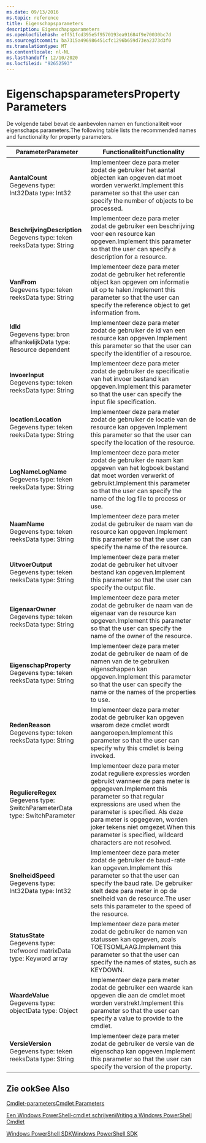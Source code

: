 ```yaml
---
ms.date: 09/13/2016
ms.topic: reference
title: Eigenschapsparameters
description: Eigenschapsparameters
ms.openlocfilehash: eff51fcd395e5f9570193ea91684f9e70030bc7d
ms.sourcegitcommit: ba7315a496986451cfc1296b659d73ea2373d3f0
ms.translationtype: MT
ms.contentlocale: nl-NL
ms.lasthandoff: 12/10/2020
ms.locfileid: "92652593"
---
```

# <a name="property-parameters"></a><span data-ttu-id="89da1-103">Eigenschapsparameters</span><span class="sxs-lookup"><span data-stu-id="89da1-103">Property Parameters</span></span>

<span data-ttu-id="89da1-104">De volgende tabel bevat de aanbevolen namen en functionaliteit voor eigenschaps parameters.</span><span class="sxs-lookup"><span data-stu-id="89da1-104">The following table lists the recommended names and functionality for property parameters.</span></span>

|<span data-ttu-id="89da1-105">Parameter</span><span class="sxs-lookup"><span data-stu-id="89da1-105">Parameter</span></span>|<span data-ttu-id="89da1-106">Functionaliteit</span><span class="sxs-lookup"><span data-stu-id="89da1-106">Functionality</span></span>|
|---|---|
|<span data-ttu-id="89da1-107">**Aantal**</span><span class="sxs-lookup"><span data-stu-id="89da1-107">**Count**</span></span><br><span data-ttu-id="89da1-108">Gegevens type: Int32</span><span class="sxs-lookup"><span data-stu-id="89da1-108">Data type: Int32</span></span>|<span data-ttu-id="89da1-109">Implementeer deze para meter zodat de gebruiker het aantal objecten kan opgeven dat moet worden verwerkt.</span><span class="sxs-lookup"><span data-stu-id="89da1-109">Implement this parameter so that the user can specify the number of objects to be processed.</span></span>|
|<span data-ttu-id="89da1-110">**Beschrijving**</span><span class="sxs-lookup"><span data-stu-id="89da1-110">**Description**</span></span><br><span data-ttu-id="89da1-111">Gegevens type: teken reeks</span><span class="sxs-lookup"><span data-stu-id="89da1-111">Data type: String</span></span>|<span data-ttu-id="89da1-112">Implementeer deze para meter zodat de gebruiker een beschrijving voor een resource kan opgeven.</span><span class="sxs-lookup"><span data-stu-id="89da1-112">Implement this parameter so that the user can specify a description for a resource.</span></span>|
|<span data-ttu-id="89da1-113">**Van**</span><span class="sxs-lookup"><span data-stu-id="89da1-113">**From**</span></span><br><span data-ttu-id="89da1-114">Gegevens type: teken reeks</span><span class="sxs-lookup"><span data-stu-id="89da1-114">Data type: String</span></span>|<span data-ttu-id="89da1-115">Implementeer deze para meter zodat de gebruiker het referentie object kan opgeven om informatie uit op te halen.</span><span class="sxs-lookup"><span data-stu-id="89da1-115">Implement this parameter so that the user can specify the reference object to get information from.</span></span>|
|<span data-ttu-id="89da1-116">**Id**</span><span class="sxs-lookup"><span data-stu-id="89da1-116">**Id**</span></span><br><span data-ttu-id="89da1-117">Gegevens type: bron afhankelijk</span><span class="sxs-lookup"><span data-stu-id="89da1-117">Data type: Resource dependent</span></span>|<span data-ttu-id="89da1-118">Implementeer deze para meter zodat de gebruiker de id van een resource kan opgeven.</span><span class="sxs-lookup"><span data-stu-id="89da1-118">Implement this parameter so that the user can specify the identifier of a resource.</span></span>|
|<span data-ttu-id="89da1-119">**Invoer**</span><span class="sxs-lookup"><span data-stu-id="89da1-119">**Input**</span></span><br><span data-ttu-id="89da1-120">Gegevens type: teken reeks</span><span class="sxs-lookup"><span data-stu-id="89da1-120">Data type: String</span></span>|<span data-ttu-id="89da1-121">Implementeer deze para meter zodat de gebruiker de specificatie van het invoer bestand kan opgeven.</span><span class="sxs-lookup"><span data-stu-id="89da1-121">Implement this parameter so that the user can specify the input file specification.</span></span>|
|<span data-ttu-id="89da1-122">**location**:</span><span class="sxs-lookup"><span data-stu-id="89da1-122">**Location**</span></span><br><span data-ttu-id="89da1-123">Gegevens type: teken reeks</span><span class="sxs-lookup"><span data-stu-id="89da1-123">Data type: String</span></span>|<span data-ttu-id="89da1-124">Implementeer deze para meter zodat de gebruiker de locatie van de resource kan opgeven.</span><span class="sxs-lookup"><span data-stu-id="89da1-124">Implement this parameter so that the user can specify the location of the resource.</span></span>|
|<span data-ttu-id="89da1-125">**LogName**</span><span class="sxs-lookup"><span data-stu-id="89da1-125">**LogName**</span></span><br><span data-ttu-id="89da1-126">Gegevens type: teken reeks</span><span class="sxs-lookup"><span data-stu-id="89da1-126">Data type: String</span></span>|<span data-ttu-id="89da1-127">Implementeer deze para meter zodat de gebruiker de naam kan opgeven van het logboek bestand dat moet worden verwerkt of gebruikt.</span><span class="sxs-lookup"><span data-stu-id="89da1-127">Implement this parameter so that the user can specify the name of the log file to process or use.</span></span>|
|<span data-ttu-id="89da1-128">**Naam**</span><span class="sxs-lookup"><span data-stu-id="89da1-128">**Name**</span></span><br><span data-ttu-id="89da1-129">Gegevens type: teken reeks</span><span class="sxs-lookup"><span data-stu-id="89da1-129">Data type: String</span></span>|<span data-ttu-id="89da1-130">Implementeer deze para meter zodat de gebruiker de naam van de resource kan opgeven.</span><span class="sxs-lookup"><span data-stu-id="89da1-130">Implement this parameter so that the user can specify the name of the resource.</span></span>|
|<span data-ttu-id="89da1-131">**Uitvoer**</span><span class="sxs-lookup"><span data-stu-id="89da1-131">**Output**</span></span><br><span data-ttu-id="89da1-132">Gegevens type: teken reeks</span><span class="sxs-lookup"><span data-stu-id="89da1-132">Data type: String</span></span>|<span data-ttu-id="89da1-133">Implementeer deze para meter zodat de gebruiker het uitvoer bestand kan opgeven.</span><span class="sxs-lookup"><span data-stu-id="89da1-133">Implement this parameter so that the user can specify the output file.</span></span>|
|<span data-ttu-id="89da1-134">**Eigenaar**</span><span class="sxs-lookup"><span data-stu-id="89da1-134">**Owner**</span></span><br><span data-ttu-id="89da1-135">Gegevens type: teken reeks</span><span class="sxs-lookup"><span data-stu-id="89da1-135">Data type: String</span></span>|<span data-ttu-id="89da1-136">Implementeer deze para meter zodat de gebruiker de naam van de eigenaar van de resource kan opgeven.</span><span class="sxs-lookup"><span data-stu-id="89da1-136">Implement this parameter so that the user can specify the name of the owner of the resource.</span></span>|
|<span data-ttu-id="89da1-137">**Eigenschap**</span><span class="sxs-lookup"><span data-stu-id="89da1-137">**Property**</span></span><br><span data-ttu-id="89da1-138">Gegevens type: teken reeks</span><span class="sxs-lookup"><span data-stu-id="89da1-138">Data type: String</span></span>|<span data-ttu-id="89da1-139">Implementeer deze para meter zodat de gebruiker de naam of de namen van de te gebruiken eigenschappen kan opgeven.</span><span class="sxs-lookup"><span data-stu-id="89da1-139">Implement this parameter so that the user can specify the name or the names of the properties to use.</span></span>|
|<span data-ttu-id="89da1-140">**Reden**</span><span class="sxs-lookup"><span data-stu-id="89da1-140">**Reason**</span></span><br><span data-ttu-id="89da1-141">Gegevens type: teken reeks</span><span class="sxs-lookup"><span data-stu-id="89da1-141">Data type: String</span></span>|<span data-ttu-id="89da1-142">Implementeer deze para meter zodat de gebruiker kan opgeven waarom deze cmdlet wordt aangeroepen.</span><span class="sxs-lookup"><span data-stu-id="89da1-142">Implement this parameter so that the user can specify why this cmdlet is being invoked.</span></span>|
|<span data-ttu-id="89da1-143">**Reguliere**</span><span class="sxs-lookup"><span data-stu-id="89da1-143">**Regex**</span></span><br><span data-ttu-id="89da1-144">Gegevens type: SwitchParameter</span><span class="sxs-lookup"><span data-stu-id="89da1-144">Data type: SwitchParameter</span></span>|<span data-ttu-id="89da1-145">Implementeer deze para meter zodat reguliere expressies worden gebruikt wanneer de para meter is opgegeven.</span><span class="sxs-lookup"><span data-stu-id="89da1-145">Implement this parameter so that regular expressions are used when the parameter is specified.</span></span> <span data-ttu-id="89da1-146">Als deze para meter is opgegeven, worden joker tekens niet omgezet.</span><span class="sxs-lookup"><span data-stu-id="89da1-146">When this parameter is specified, wildcard characters are not resolved.</span></span>|
|<span data-ttu-id="89da1-147">**Snelheid**</span><span class="sxs-lookup"><span data-stu-id="89da1-147">**Speed**</span></span><br><span data-ttu-id="89da1-148">Gegevens type: Int32</span><span class="sxs-lookup"><span data-stu-id="89da1-148">Data type: Int32</span></span>|<span data-ttu-id="89da1-149">Implementeer deze para meter zodat de gebruiker de baud-rate kan opgeven.</span><span class="sxs-lookup"><span data-stu-id="89da1-149">Implement this parameter so that the user can specify the baud rate.</span></span> <span data-ttu-id="89da1-150">De gebruiker stelt deze para meter in op de snelheid van de resource.</span><span class="sxs-lookup"><span data-stu-id="89da1-150">The user sets this parameter to the speed of the resource.</span></span>|
|<span data-ttu-id="89da1-151">**Status**</span><span class="sxs-lookup"><span data-stu-id="89da1-151">**State**</span></span><br><span data-ttu-id="89da1-152">Gegevens type: trefwoord matrix</span><span class="sxs-lookup"><span data-stu-id="89da1-152">Data type: Keyword array</span></span>|<span data-ttu-id="89da1-153">Implementeer deze para meter zodat de gebruiker de namen van statussen kan opgeven, zoals TOETSOMLAAG.</span><span class="sxs-lookup"><span data-stu-id="89da1-153">Implement this parameter so that the user can specify the names of states, such as KEYDOWN.</span></span>|
|<span data-ttu-id="89da1-154">**Waarde**</span><span class="sxs-lookup"><span data-stu-id="89da1-154">**Value**</span></span><br><span data-ttu-id="89da1-155">Gegevens type: object</span><span class="sxs-lookup"><span data-stu-id="89da1-155">Data type: Object</span></span>|<span data-ttu-id="89da1-156">Implementeer deze para meter zodat de gebruiker een waarde kan opgeven die aan de cmdlet moet worden verstrekt.</span><span class="sxs-lookup"><span data-stu-id="89da1-156">Implement this parameter so that the user can  specify a value to provide to the cmdlet.</span></span>|
|<span data-ttu-id="89da1-157">**Versie**</span><span class="sxs-lookup"><span data-stu-id="89da1-157">**Version**</span></span><br><span data-ttu-id="89da1-158">Gegevens type: teken reeks</span><span class="sxs-lookup"><span data-stu-id="89da1-158">Data type: String</span></span>|<span data-ttu-id="89da1-159">Implementeer deze para meter zodat de gebruiker de versie van de eigenschap kan opgeven.</span><span class="sxs-lookup"><span data-stu-id="89da1-159">Implement this parameter so that the user can specify the version of the property.</span></span>|

## <a name="see-also"></a><span data-ttu-id="89da1-160">Zie ook</span><span class="sxs-lookup"><span data-stu-id="89da1-160">See Also</span></span>

[<span data-ttu-id="89da1-161">Cmdlet-parameters</span><span class="sxs-lookup"><span data-stu-id="89da1-161">Cmdlet Parameters</span></span>](./cmdlet-parameters.md)

[<span data-ttu-id="89da1-162">Een Windows PowerShell-cmdlet schrijven</span><span class="sxs-lookup"><span data-stu-id="89da1-162">Writing a Windows PowerShell Cmdlet</span></span>](./writing-a-windows-powershell-cmdlet.md)

[<span data-ttu-id="89da1-163">Windows PowerShell SDK</span><span class="sxs-lookup"><span data-stu-id="89da1-163">Windows PowerShell SDK</span></span>](../windows-powershell-reference.md)
